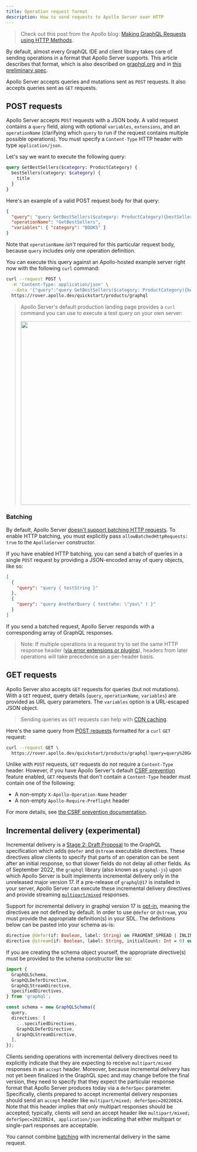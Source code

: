 ```yaml
---
title: Operation request format
description: How to send requests to Apollo Server over HTTP
---
```


> Check out this post from the Apollo blog: [Making GraphQL Requests using HTTP Methods](https://www.apollographql.com/blog/graphql/basics/making-graphql-requests-using-http-methods/).

By default, almost every GraphQL IDE and client library takes care of sending operations in a format that Apollo Server supports. This article describes that format, which is also described on [graphql.org](https://graphql.org/learn/serving-over-http/) and in [this preliminary spec](https://github.com/graphql/graphql-over-http).

Apollo Server accepts queries and mutations sent as `POST` requests. It also accepts queries sent as `GET` requests.

## POST requests

Apollo Server accepts `POST` requests with a JSON body. A valid request contains a `query` field, along with optional `variables`, `extensions`, and an `operationName` (clarifying which `query` to run if the request contains multiple possible operations). You must specify a `Content-Type` HTTP header with type `application/json`.

Let's say we want to execute the following query:

```graphql
query GetBestSellers($category: ProductCategory) {
  bestSellers(category: $category) {
    title
  }
}
```

Here's an example of a valid POST request body for that query:

```json
{
  "query": "query GetBestSellers($category: ProductCategory){bestSellers(category: $category){title}}",
  "operationName": "GetBestSellers",
  "variables": { "category": "BOOKS" }
}
```

Note that `operationName` _isn't_ required for this particular request body, because `query` includes only one operation definition.

You can execute this query against an Apollo-hosted example server right now with the following `curl` command:

```sh
curl --request POST \
  -H 'Content-Type: application/json' \
  --data '{"query":"query GetBestSellers($category: ProductCategory){bestSellers(category: $category){title}}", "operationName":"GetBestSellers", "variables":{"category":"BOOKS"}}' \
  https://rover.apollo.dev/quickstart/products/graphql
```

> Apollo Server's default production landing page provides a `curl` command you can use to execute a test query on your own server:
>
> <img class="screenshot" src="../images/as-landing-page-production.jpg" width="500" />

### Batching

By default, Apollo Server [doesn't support batching HTTP requests](../api/apollo-server#allowbatchedhttprequests). To enable HTTP batching, you must explicitly pass `allowBatchedHttpRequests: true` to the `ApolloServer` constructor.

If you have enabled HTTP batching, you can send a batch of queries in a single `POST` request by providing a JSON-encoded array of query objects, like so:

```json
[
  {
    "query": "query { testString }"
  },
  {
    "query": "query AnotherQuery { test(who: \"you\" ) }"
  }
]
```

If you send a batched request, Apollo Server responds with a corresponding array of GraphQL responses.

> Note: If multiple operations in a request try to set the same HTTP response header ([via error extensions or plugins](../data/errors#setting-http-status-code-and-headers)), headers from later operations will take precedence on a per-header basis.

## GET requests

Apollo Server also accepts `GET` requests for queries (but not mutations). With a `GET` request, query details (`query`, `operationName`, `variables`) are provided as URL query parameters. The `variables` option is a URL-escaped JSON object.

> Sending queries as `GET` requests can help with [CDN caching](../performance/caching/#caching-with-a-cdn).

Here's the same query from [POST requests](#post-requests) formatted for a `curl` `GET` request:

```sh
curl --request GET \
  https://rover.apollo.dev/quickstart/products/graphql?query=query%20GetBestSellers%28%24category%3A%20ProductCategory%29%7BbestSellers%28category%3A%20%24category%29%7Btitle%7D%7D&operationName=GetBestSellers&variables=%7B%22category%22%3A%22BOOKS%22%7D
```

Unlike with `POST` requests, `GET` requests do not require a `Content-Type` header. However, if you have Apollo Server's default [CSRF prevention](../security/cors#preventing-cross-site-request-forgery-csrf) feature enabled, `GET` requests that don't contain a `Content-Type` header must contain one of the following:

- A non-empty `X-Apollo-Operation-Name` header
- A non-empty `Apollo-Require-Preflight` header

For more details, see [the CSRF prevention documentation](../security/cors#preventing-cross-site-request-forgery-csrf).

## Incremental delivery (experimental)

Incremental delivery is a [Stage 2: Draft Proposal](https://github.com/graphql/graphql-spec/pull/742) to the GraphQL specification which adds `@defer` and `@stream` executable directives. These directives allow clients to specify that parts of an operation can be sent after an initial response, so that slower fields do not delay all other fields. As of September 2022, the `graphql` library (also known as `graphql-js`) upon which Apollo Server is built implements incremental delivery only in the unreleased major version 17. If a pre-release of `graphql@17` is installed in your server, Apollo Server can execute these incremental delivery directives and provide streaming [`multipart/mixed`](https://github.com/graphql/graphql-over-http/blob/main/rfcs/IncrementalDelivery.md) responses.

Support for incremental delivery in graphql version 17 is [opt-in](https://github.com/robrichard/defer-stream-wg/discussions/12), meaning the directives are not defined by default. In order to use `@defer` or `@stream`, you must provide the appropriate definition(s) in your SDL. The definitions below can be pasted into your schema as-is:

```graphql
directive @defer(if: Boolean, label: String) on FRAGMENT_SPREAD | INLINE_FRAGMENT
directive @stream(if: Boolean, label: String, initialCount: Int = 0) on FIELD
```

If you are creating the schema object yourself, the appropriate directive(s) must be provided to the schema constructor like so:
```typescript
import {
  GraphQLSchema,
  GraphQLDeferDirective,
  GraphQLStreamDirective,
  specifiedDirectives,
} from 'graphql';

const schema = new GraphQLSchema({
  query,
  directives: [
    ...specifiedDirectives,
    GraphQLDeferDirective,
    GraphQLStreamDirective,
  ],
});
```

Clients sending operations with incremental delivery directives need to explicitly indicate that they are expecting to receive `multipart/mixed` responses in an `accept` header. Moreover, because incremental delivery has not yet been finalized in the GraphQL spec and may change before the final version, they need to specify that they expect the particular response format that Apollo Server produces today via a `deferSpec` parameter. Specifically, clients prepared to accept incremental delivery responses should send an `accept` header like `multipart/mixed; deferSpec=20220824`. Note that this header implies that *only* multipart responses should be accepted; typically, clients will send an accept header like `multipart/mixed; deferSpec=20220824, application/json` indicating that either multipart or single-part responses are acceptable.

You cannot combine [batching](#batching) with incremental delivery in the same request.
